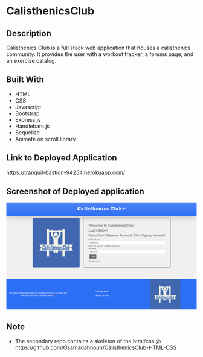 # CalisthenicsClub

## Description
Calisthenics Club is a full stack web application that houses a calisthenics community. It provides the user with a workout tracker, a forums page, and an exercise catalog.

## Built With
* HTML
* CSS
* Javascript
* Bootstrap
* Express.js
* Handlebars.js
* Sequelize
* Animate on scroll library

## Link to Deployed Application
https://tranquil-bastion-94254.herokuapp.com/

## Screenshot of Deployed application
![Screenshot of Deployed App](./public/images/screenshotdeployed.png)

## Note
* The secondary repo contains a skeleton of the html/css @ https://github.com/Osamadahnoun/CalisthenicsClub-HTML-CSS


